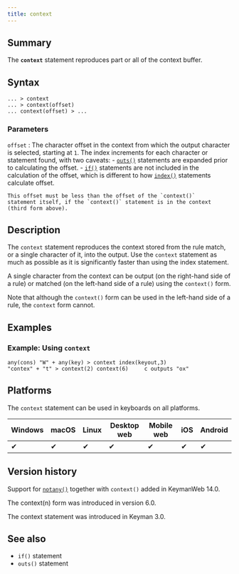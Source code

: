 ```yaml
---
title: context
---
```

  
## Summary

The **`context`** statement reproduces part or all of the context
buffer.

## Syntax

```
... > context
... > context(offset)
... context(offset) > ...
```

### Parameters

`offset`
:   The character offset in the context from which the output character
    is selected, starting at `1`. The index increments for each
    character or statement found, with two caveats:
    -   [`outs()`](outs) statements are expanded prior to calculating
        the offset.
    -   [`if()`](if) statements are not included in the calculation of
        the offset, which is different to how [`index()`](index)
        statements calculate offset.

    This offset must be less than the offset of the `context()`
    statement itself, if the `context()` statement is in the context
    (third form above).

## Description

The `context` statement reproduces the context stored from the rule
match, or a single character of it, into the output. Use the `context`
statement as much as possible as it is significantly faster than using
the index statement.

A single character from the context can be output (on the right-hand
side of a rule) or matched (on the left-hand side of a rule) using the
`context()` form.

Note that although the `context()` form can be used in the left-hand
side of a rule, the `context` form cannot.

## Examples

### Example: Using `context`

```
any(cons) "W" + any(key) > context index(keyout,3)
"contex" + "t" > context(2) context(6)     c outputs "ox"
```

## Platforms

The `context` statement can be used in keyboards on all platforms.

| Windows | macOS | Linux | Desktop web | Mobile web | iOS | Android |
|---------|-------|-------|-------------|------------|-----|---------|
| ✔       | ✔     | ✔     | ✔           | ✔          | ✔   | ✔       |

## Version history

Support for [`notany()`](notany) together with `context()` added in
KeymanWeb 14.0.

The context(n) form was introduced in version 6.0.

The context statement was introduced in Keyman 3.0.

## See also

-   `if()` statement
-   `outs()` statement
